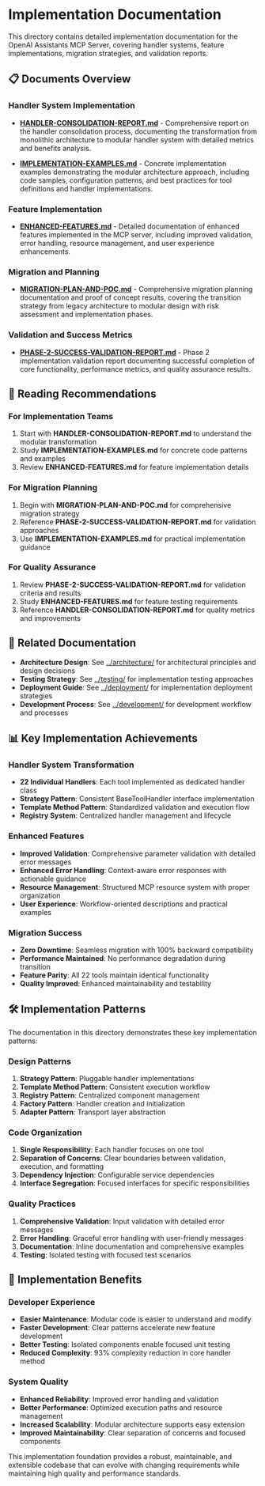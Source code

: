 # Implementation Documentation

This directory contains detailed implementation documentation for the OpenAI Assistants MCP Server, covering handler systems, feature implementations, migration strategies, and validation reports.

## 📋 Documents Overview

### Handler System Implementation
- **[HANDLER-CONSOLIDATION-REPORT.md](HANDLER-CONSOLIDATION-REPORT.md)** - Comprehensive report on the handler consolidation process, documenting the transformation from monolithic architecture to modular handler system with detailed metrics and benefits analysis.

- **[IMPLEMENTATION-EXAMPLES.md](IMPLEMENTATION-EXAMPLES.md)** - Concrete implementation examples demonstrating the modular architecture approach, including code samples, configuration patterns, and best practices for tool definitions and handler implementations.

### Feature Implementation
- **[ENHANCED-FEATURES.md](ENHANCED-FEATURES.md)** - Detailed documentation of enhanced features implemented in the MCP server, including improved validation, error handling, resource management, and user experience enhancements.

### Migration and Planning
- **[MIGRATION-PLAN-AND-POC.md](MIGRATION-PLAN-AND-POC.md)** - Comprehensive migration planning documentation and proof of concept results, covering the transition strategy from legacy architecture to modular design with risk assessment and implementation phases.

### Validation and Success Metrics
- **[PHASE-2-SUCCESS-VALIDATION-REPORT.md](PHASE-2-SUCCESS-VALIDATION-REPORT.md)** - Phase 2 implementation validation report documenting successful completion of core functionality, performance metrics, and quality assurance results.

## 🎯 Reading Recommendations

### For Implementation Teams
1. Start with **HANDLER-CONSOLIDATION-REPORT.md** to understand the modular transformation
2. Study **IMPLEMENTATION-EXAMPLES.md** for concrete code patterns and examples
3. Review **ENHANCED-FEATURES.md** for feature implementation details

### For Migration Planning
1. Begin with **MIGRATION-PLAN-AND-POC.md** for comprehensive migration strategy
2. Reference **PHASE-2-SUCCESS-VALIDATION-REPORT.md** for validation approaches
3. Use **IMPLEMENTATION-EXAMPLES.md** for practical implementation guidance

### For Quality Assurance
1. Review **PHASE-2-SUCCESS-VALIDATION-REPORT.md** for validation criteria and results
2. Study **ENHANCED-FEATURES.md** for feature testing requirements
3. Reference **HANDLER-CONSOLIDATION-REPORT.md** for quality metrics and improvements

## 🔗 Related Documentation

- **Architecture Design**: See [../architecture/](../architecture/) for architectural principles and design decisions
- **Testing Strategy**: See [../testing/](../testing/) for implementation testing approaches
- **Deployment Guide**: See [../deployment/](../deployment/) for implementation deployment strategies
- **Development Process**: See [../development/](../development/) for development workflow and processes

## 📊 Key Implementation Achievements

### Handler System Transformation
- **22 Individual Handlers**: Each tool implemented as dedicated handler class
- **Strategy Pattern**: Consistent BaseToolHandler interface implementation
- **Template Method Pattern**: Standardized validation and execution flow
- **Registry System**: Centralized handler management and lifecycle

### Enhanced Features
- **Improved Validation**: Comprehensive parameter validation with detailed error messages
- **Enhanced Error Handling**: Context-aware error responses with actionable guidance
- **Resource Management**: Structured MCP resource system with proper organization
- **User Experience**: Workflow-oriented descriptions and practical examples

### Migration Success
- **Zero Downtime**: Seamless migration with 100% backward compatibility
- **Performance Maintained**: No performance degradation during transition
- **Feature Parity**: All 22 tools maintain identical functionality
- **Quality Improved**: Enhanced maintainability and testability

## 🛠️ Implementation Patterns

The documentation in this directory demonstrates these key implementation patterns:

### Design Patterns
1. **Strategy Pattern**: Pluggable handler implementations
2. **Template Method Pattern**: Consistent execution workflow
3. **Registry Pattern**: Centralized component management
4. **Factory Pattern**: Handler creation and initialization
5. **Adapter Pattern**: Transport layer abstraction

### Code Organization
1. **Single Responsibility**: Each handler focuses on one tool
2. **Separation of Concerns**: Clear boundaries between validation, execution, and formatting
3. **Dependency Injection**: Configurable service dependencies
4. **Interface Segregation**: Focused interfaces for specific responsibilities

### Quality Practices
1. **Comprehensive Validation**: Input validation with detailed error messages
2. **Error Handling**: Graceful error handling with user-friendly messages
3. **Documentation**: Inline documentation and comprehensive examples
4. **Testing**: Isolated testing with focused test scenarios

## 🚀 Implementation Benefits

### Developer Experience
- **Easier Maintenance**: Modular code is easier to understand and modify
- **Faster Development**: Clear patterns accelerate new feature development
- **Better Testing**: Isolated components enable focused unit testing
- **Reduced Complexity**: 93% complexity reduction in core handler method

### System Quality
- **Enhanced Reliability**: Improved error handling and validation
- **Better Performance**: Optimized execution paths and resource management
- **Increased Scalability**: Modular architecture supports easy extension
- **Improved Maintainability**: Clear separation of concerns and focused components

This implementation foundation provides a robust, maintainable, and extensible codebase that can evolve with changing requirements while maintaining high quality and performance standards.